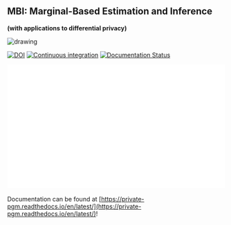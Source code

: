 ## MBI: Marginal-Based Estimation and Inference
**(with applications to differential privacy)**

<img src="pgm-logo.png" alt="drawing" width="123"/>

[![DOI](https://zenodo.org/badge/DOI/10.5281/zenodo.5548533.svg)](https://doi.org/10.5281/zenodo.5548533)
[![Continuous integration](https://github.com/ryan112358/mbi/actions/workflows/main.yml/badge.svg)](https://github.com/ryan112358/mbi/actions/workflows/main.yml)
[![Documentation Status](https://readthedocs.org/projects/private-pgm/badge/?version=latest)](https://private-pgm.readthedocs.io/en/latest/)

![Metrics for ryan112358/mbi repository](https://raw.githubusercontent.com/ryan112358/ryan112358/main/metrics.mbi.svg)


Documentation can be found at
[https://private-pgm.readthedocs.io/en/latest/](https://private-pgm.readthedocs.io/en/latest/)!
